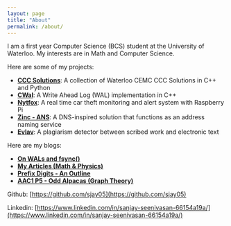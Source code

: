 ```yaml
---
layout: page
title: "About"
permalink: /about/
---
```


I am a first year Computer Science (BCS) student at the University of Waterloo. My interests are in Math and Computer Science.

Here are some of my projects:

- [**CCC Solutions**](https://github.com/sjay05/CCC-Solutions): A collection of Waterloo CEMC CCC Solutions in C++ and Python
- [**CWal**](https://github.com/sjay05/cwal): A Write Ahead Log (WAL) implementation in C++
- [**Nytfox**](https://github.com/sjay05/nytfox): A real time car theft monitoring and alert system with Raspberry Pi
- [**Zinc - ANS**](https://github.com/sjay05/zinc-ans): A DNS-inspired solution that functions as an address naming service
- [**Evlav**](https://github.com/sjay05/EvlavDetection): A plagiarism detector between scribed work and electronic text

Here are my blogs:

- [**On WALs and fsync()**](https://sjay05.github.io/2024/01/06/cwal/)
- [**My Articles (Math & Physics)**](https://sjay05.github.io/2023/06/05/articles/)
- [**Prefix Digits - An Outline**](https://sjay05.github.io/2022/10/24/pdigit/)
- [**AAC1 P5 - Odd Alpacas (Graph Theory)**](https://sjay05.github.io/2021/07/01/aac1p5/)

Github: [https://github.com/sjay05](https://github.com/sjay05)

Linkedin: [https://www.linkedin.com/in/sanjay-seenivasan-66154a19a/](https://www.linkedin.com/in/sanjay-seenivasan-66154a19a/)
